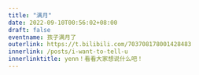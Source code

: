 ```yaml
---
title: "满月"
date: 2022-09-10T00:56:02+08:00
draft: false
eventname: 孩子满月了
outerlink: https://t.bilibili.com/703708178001428483
innerlink: /posts/i-want-to-tell-u
innerlinktitle: yenn！看看大家想说什么吧！
---
```


